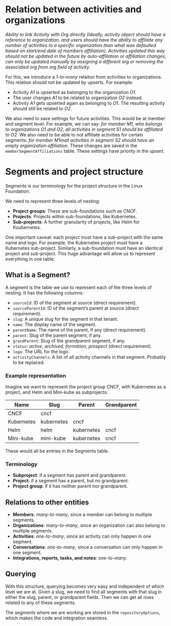# Relation between activities and organizations

_Ability to link Activity with Org directly (Ideally, activity object should have a reference to organization, and users should have the ability to affiliate any number of activities to a specific organization than what was defaulted based on start/end date of members affiliation). Activities updated this way should not be updated in the future by auto-affiliation or affiliation changes, can only be updated manually by assigning a different org or removing the associated org from org field of activity._

For this, we introduce a _1-to-many_ relaiton from activities to organizations. This relation should not be updated by upserts. For example:
- Activity _A1_ is upserted as belonging to the organization _O1_.
- The user changes _A1_ to be related to organization _O2_ instead.
- Activity _A1_ gets upserted again as belonging to _O1_. The resulting activity should still be related to _O2_.

We also need to save settings for future activities. This would be at member and segment level. For example, we can say: _for member M1, who belongs to organizations O1 and O2, all activities in segment S1 should be affiliated to O2._ We also need to be able to not affiliate activities for certain segments: _for member M1mall activities in segment S2 should have an empty organization affiliation._ These changes are saved in the `memberSegmentAffiliations` table. These settings have priority in the upsert.

# Segments and project structure

Segments is our terminology for the project structure in the Linux Foundation.

We need to represent three levels of nesting:

- **Project groups**: These are sub-foundations such as CNCF.
- **Projects**: Projects within sub-foundations, like Kubernetes.
- **Sub-projects**: A further granularity of projects, like Helm for Kuubernetes.

One important caveat: each project must have a sub-project with the same name and logo. For example, the Kubernetes project must have a Kubernetes sub-project. Similarly, a sub-foundation must have an identical project and sub-project. This huge advantage will allow us to represent everything in one table.

## What is a Segment?

A segment is the table we use to represent each of the three levels of nesting. It has the following columns:

- `sourceId`: ID of the segment at source (direct requirement).
- `sourceParentId`: ID of the segment’s parent at source (direct requirement).
- `slug`: A unique slug for the segment in that tenant.
- `name`: The display name of the segment.
- `parentName`: The name of the parent, if any (direct requirement).
- `parent`: Slug of the parent segment, if any.
- `grandParent`: Slug of the grandparent segment, if any.
- `status`: _active_, _archived_, _formation_, _prospect_ (direct requirement).
- `logo`: The URL for the logo.
- `activityChannels`: A list of all activity channels in that segment. Probably to be replaced.

### Example representation

Imagine we want to represent the project group CNCF, with Kubernetes as a project, and Helm and Mini-kube as subprojects:

| **Name** | **Slug** | **Parent** | **Grandparent** | 
|----------|-----------------|-----------|--------------|
| CNCF | cncf |  |  | 
| Kubernetes | kubernetes | cncf |  |
| Helm | helm | kubernetes | cncf | 
| Mini-kube | mini-kube | kubernetes | cncf | 

These would all be entries in the Segments table.

### Terminology

- **Subproject**: if a segment has parent and grandparent.
- **Project**: if a segment has a parent, but no grandparent.
- **Project group**: if it has neither parent nor grandparent.

## Relations to other entities

- **Members**: _many-to-many_, since a member can belong to multiple segments.
- **Organizations**: _many-to-many_, since an organization can also belong to multiple segments.
- **Activities**: _one-to-many_, since an activity can only happen in one segment.
- **Conversations**: _one-to-many_, since a conversation can only happen in one segment.
- **Integrations, reports, tasks, and notes**: _one-to-many_.

## Querying

With this structure, querying becomes very easy and independent of which level we are at. Given a slug, we need to find all segments with that slug in either the slug, parent, or grandparent fields. Then we can get all rows related to any of these segments.

The segments where we are working are stored in the `repositoryOptions`, which makes the code and integration seamless.